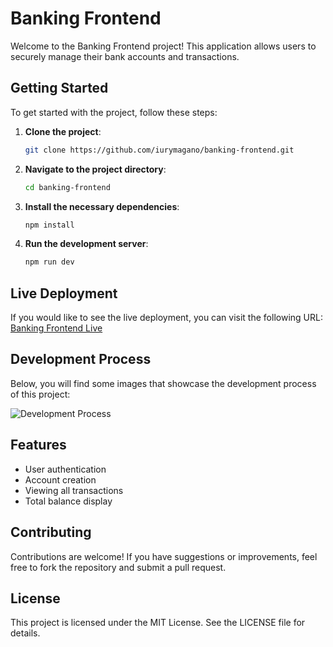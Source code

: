 # Banking Frontend

Welcome to the Banking Frontend project! This application allows users to securely manage their bank accounts and transactions.

## Getting Started

To get started with the project, follow these steps:

1. **Clone the project**:
   ```bash
   git clone https://github.com/iurymagano/banking-frontend.git
   ```
   
2. **Navigate to the project directory**:
   ```bash
   cd banking-frontend
   ```

3. **Install the necessary dependencies**:
   ```bash
   npm install
   ```

4. **Run the development server**:
   ```bash
   npm run dev
   ```

## Live Deployment

If you would like to see the live deployment, you can visit the following URL: [Banking Frontend Live](https://banking-frontend-mocha.vercel.app/)

## Development Process

Below, you will find some images that showcase the development process of this project:

![Development Process](![image](https://github.com/user-attachments/assets/57c7c0ea-052f-4b46-8368-8425371093d7))


## Features

- User authentication
- Account creation
- Viewing all transactions
- Total balance display

## Contributing

Contributions are welcome! If you have suggestions or improvements, feel free to fork the repository and submit a pull request.

## License

This project is licensed under the MIT License. See the LICENSE file for details.
